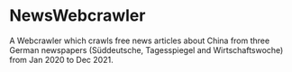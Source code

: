 # NewsWebcrawler
A Webcrawler which crawls free news articles about China from three German newspapers (Süddeutsche, Tagesspiegel and Wirtschaftswoche) from Jan 2020 to Dec 2021.
